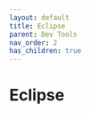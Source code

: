 ```yaml
---
layout: default
title: Eclipse
parent: Dev Tools
nav_order: 2
has_children: true
---
```


# Eclipse
